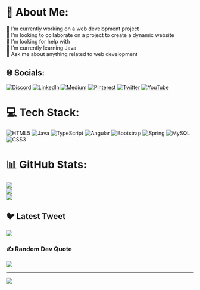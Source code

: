 # 💫 About Me:
🔭 I’m currently working on a web development project<br>👯 I’m looking to collaborate on a project to create a dynamic website<br>🤝 I’m looking for help with<br>🌱 I’m currently learning Java<br>💬 Ask me about anything related to web development<br>


## 🌐 Socials:
[![Discord](https://img.shields.io/badge/Discord-%237289DA.svg?logo=discord&logoColor=white)](https://discord.gg/aftabmandal#5359) [![LinkedIn](https://img.shields.io/badge/LinkedIn-%230077B5.svg?logo=linkedin&logoColor=white)](https://linkedin.com/in/aftab-mandal-015782131) [![Medium](https://img.shields.io/badge/Medium-12100E?logo=medium&logoColor=white)](https://medium.com/@aaftabshaikh.619) [![Pinterest](https://img.shields.io/badge/Pinterest-%23E60023.svg?logo=Pinterest&logoColor=white)](https://pinterest.com/aftabmandal19) [![Twitter](https://img.shields.io/badge/Twitter-%231DA1F2.svg?logo=Twitter&logoColor=white)](https://twitter.com/aftab__mandal) [![YouTube](https://img.shields.io/badge/YouTube-%23FF0000.svg?logo=YouTube&logoColor=white)](https://www.youtube.com/channel/UC4DMXeyz3H5wgB0P8OYpHdA) 

# 💻 Tech Stack:
![HTML5](https://img.shields.io/badge/html5-%23E34F26.svg?style=plastic&logo=html5&logoColor=white) ![Java](https://img.shields.io/badge/java-%23ED8B00.svg?style=plastic&logo=java&logoColor=white) ![TypeScript](https://img.shields.io/badge/typescript-%23007ACC.svg?style=plastic&logo=typescript&logoColor=white) ![Angular](https://img.shields.io/badge/angular-%23DD0031.svg?style=plastic&logo=angular&logoColor=white) ![Bootstrap](https://img.shields.io/badge/bootstrap-%23563D7C.svg?style=plastic&logo=bootstrap&logoColor=white) ![Spring](https://img.shields.io/badge/spring-%236DB33F.svg?style=plastic&logo=spring&logoColor=white) ![MySQL](https://img.shields.io/badge/mysql-%2300f.svg?style=plastic&logo=mysql&logoColor=white) ![CSS3](https://img.shields.io/badge/css3-%231572B6.svg?style=plastic&logo=css3&logoColor=white)
# 📊 GitHub Stats:
![](https://github-readme-stats.vercel.app/api?username=aaftab1999&theme=dracula&hide_border=false&include_all_commits=true&count_private=true)<br/>
![](https://github-readme-streak-stats.herokuapp.com/?user=aaftab1999&theme=dracula&hide_border=false)<br/>
![](https://github-readme-stats.vercel.app/api/top-langs/?username=aaftab1999&theme=dracula&hide_border=false&include_all_commits=true&count_private=true&layout=compact)

## 🐦 Latest Tweet
[![](https://gtce.itsvg.in/api?username=aftab__mandal)](https://github.com/VishwaGauravIn/github-twitter-card-embed)

### ✍️ Random Dev Quote
![](https://quotes-github-readme.vercel.app/api?type=horizontal&theme=radical)

---
[![](https://visitcount.itsvg.in/api?id=aaftab1999&icon=0&color=12)](https://visitcount.itsvg.in)

<!-- Proudly created with GPRM ( https://gprm.itsvg.in ) -->

